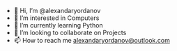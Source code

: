 - 👋 Hi, I’m @alexandaryordanov
- 👀 I’m interested in Computers
- 🌱 I’m currently learning Python
- 💞️ I’m looking to collaborate on Projects
- 📫 How to reach me alexandaryordanov@outlook.com

<!---
alexandaryordanov/alexandaryordanov is a ✨ special ✨ repository because its `README.md` (this file) appears on your GitHub profile.
You can click the Preview link to take a look at your changes.
--->
